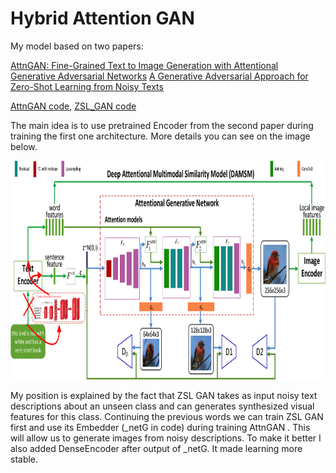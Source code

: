 # Hybrid Attention GAN

My model based on two papers:

[AttnGAN: Fine-Grained Text to Image Generation with Attentional Generative Adversarial Networks](http://openaccess.thecvf.com/content_cvpr_2018/papers/Xu_AttnGAN_Fine-Grained_Text_CVPR_2018_paper.pdf)
[A Generative Adversarial Approach for Zero-Shot Learning from Noisy Texts](http://openaccess.thecvf.com/content_cvpr_2018/papers/Zhu_A_Generative_Adversarial_CVPR_2018_paper.pdf)

[AttnGAN code](https://github.com/taoxugit/AttnGAN), 
[ZSL_GAN code](https://github.com/EthanZhu90/ZSL_GAN)

The main idea is to use pretrained Encoder from the second paper during training the first one architecture.
More details you can see on the image below. 

<img src="framework.png" width="900px" height="350px" />

My position is explained by the fact that ZSL GAN takes as input noisy text descriptions about an unseen class and can generates synthesized visual features for this class. 
Continuing the previous words we can train ZSL GAN first and use its Embedder (_netG in code) during training AttnGAN . This will allow us to generate images from noisy descriptions. 
To make it better I also added DenseEncoder after output of _netG. It made learning more stable.
